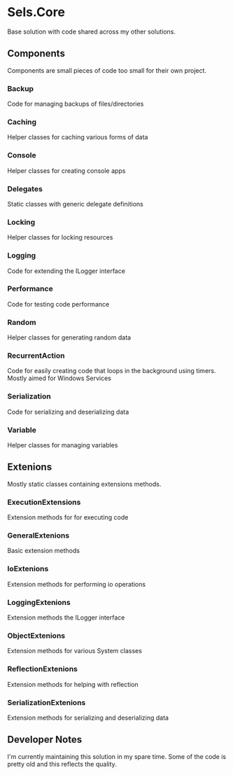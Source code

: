 # Sels.Core
Base solution with code shared across my other solutions.

## Components
Components are small pieces of code too small for their own project.
### Backup
Code for managing backups of files/directories
### Caching
Helper classes for caching various forms of data
### Console
Helper classes for creating console apps
### Delegates
Static classes with generic delegate definitions
### Locking
Helper classes for locking resources
### Logging
Code for extending the ILogger interface
### Performance
Code for testing code performance
### Random
Helper classes for generating random data
### RecurrentAction
Code for easily creating code that loops in the background using timers. Mostly aimed for Windows Services
### Serialization
Code for serializing and deserializing data
### Variable
Helper classes for managing variables

## Extenions
Mostly static classes containing extensions methods.
### ExecutionExtensions
Extension methods for for executing code
### GeneralExtenions
Basic extension methods
### IoExtenions
Extension methods for performing io operations
### LoggingExtenions
Extension methods the ILogger interface
### ObjectExtenions
Extension methods for various System classes
### ReflectionExtenions
Extension methods for helping with reflection
### SerializationExtenions
Extension methods for serializing and deserializing data

## Developer Notes
I'm currently maintaining this solution in my spare time. 
Some of the code is pretty old and this reflects the quality. 

